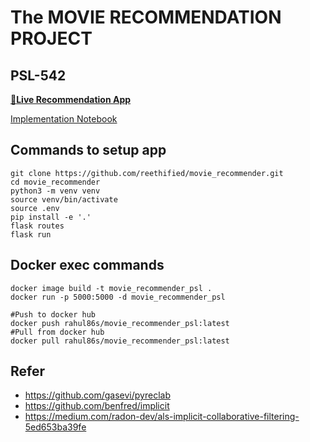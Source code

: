 # The MOVIE RECOMMENDATION PROJECT
## PSL-542

[🔴**Live Recommendation App**](http://rahul86s.pythonanywhere.com/)

[Implementation Notebook](https://github.com/reethified/movie_recommender/blob/master/movie_recommen.ipynb)

## Commands to setup app

    git clone https://github.com/reethified/movie_recommender.git
    cd movie_recommender
    python3 -m venv venv
    source venv/bin/activate
    source .env
    pip install -e '.'
    flask routes
    flask run


## Docker exec commands

    docker image build -t movie_recommender_psl .
    docker run -p 5000:5000 -d movie_recommender_psl
    
    #Push to docker hub
    docker push rahul86s/movie_recommender_psl:latest
    #Pull from docker hub
    docker pull rahul86s/movie_recommender_psl:latest

## Refer

- https://github.com/gasevi/pyreclab
- https://github.com/benfred/implicit
- https://medium.com/radon-dev/als-implicit-collaborative-filtering-5ed653ba39fe
